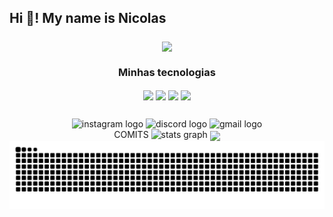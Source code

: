 <h2 align="left">Hi 👋! My name is Nicolas</h2>

### 
<div align = "center">
<img align="center" height="150" src="https://media1.tenor.com/m/aMtfh_vG7y8AAAAd/anime-rimuru.gif"/>



<div align = "center">
  <h3> Minhas tecnologias </h3>
<img align="center" height="50" src="https://img.icons8.com/?size=100&id=W3gfKnMhfM6h&format=png&color=000000"/>
<img align="center" height="50" src="https://img.icons8.com/?size=100&id=nNuiDD7cPWnS&format=png&color=000000"/>
<img align="center" height="50" src="https://img.icons8.com/?size=100&id=ksMs0PlzI1vG&format=png&color=000000"/>
<img align="center" height="50" src="https://img.icons8.com/?size=100&id=IbMiSo40VOtV&format=png&color=000000"/>
</div>


<div align="center">
  <h2>           </h2>
  <img src="https://img.shields.io/static/v1?message=Instagram&logo=instagram&label=&color=E4405F&logoColor=white&labelColor=&style=for-the-badge" height="35" alt="instagram logo"  />
  <img src="https://img.shields.io/static/v1?message=Discord&logo=discord&label=&color=7289DA&logoColor=white&labelColor=&style=for-the-badge" height="35" alt="discord logo"  />
  <img src="https://img.shields.io/static/v1?message=Gmail&logo=gmail&label=&color=D14836&logoColor=white&labelColor=&style=for-the-badge" height="35" alt="gmail logo"  />

</div>
<div align="center">
  COMITS
<img src="https://github-readme-stats.vercel.app/api?username=nicoladeveloper&hide_title=false&hide_rank=false&show_icons=true&include_all_commits=true&count_private=true&disable_animations=false&theme=dark&locale=en&hide_border=false" height="150" alt="stats graph"/>
<img align="center" height="300" src="https://media1.tenor.com/m/8w9y1h9waBsAAAAC/slayers-hyper-cd-slayers.gif"/>
</div>

<div align = "center">
<picture align="center">
  <source media="(prefers-color-scheme: dark)" srcset="https://raw.githubusercontent.com/nicoladeveloper/nicoladeveloper/output/github-contribution-grid-snake-dark.svg">
  <source media="(prefers-color-scheme: light)" srcset="https://raw.githubusercontent.com/nicoladeveloper/nicoladeveloper/output/github-contribution-grid-snake-dark.svg">
  <img align="center" alt="github contribution grid snake animation" src="https://raw.githubusercontent.com/nicoladeveloper/nicoladeveloper/output/github-contribution-grid-snake.svg">
</picture>
</div>



###
